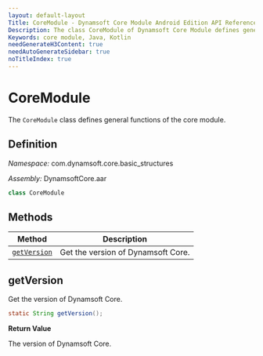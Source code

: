 ```yaml
---
layout: default-layout
Title: CoreModule - Dynamsoft Core Module Android Edition API Reference
Description: The class CoreModule of Dynamsoft Core Module defines general functions of the core module.
Keywords: core module, Java, Kotlin
needGenerateH3Content: true
needAutoGenerateSidebar: true
noTitleIndex: true
---
```


# CoreModule

The `CoreModule` class defines general functions of the core module.

## Definition

*Namespace:* com.dynamsoft.core.basic_structures

*Assembly:* DynamsoftCore.aar

```java
class CoreModule
```

## Methods

| Method | Description |
| ------ |-------------|
| [`getVersion`](#getversion) | Get the version of Dynamsoft Core. |

## getVersion

Get the version of Dynamsoft Core.

```java
static String getVersion();
```

**Return Value**

The version of Dynamsoft Core.
